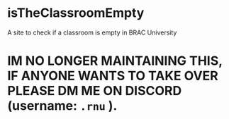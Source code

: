# isTheClassroomEmpty
 A site to check if a classroom is empty in BRAC University


# IM NO LONGER MAINTAINING THIS, IF ANYONE WANTS TO TAKE OVER PLEASE DM ME ON DISCORD (username: `.rnu` ).
